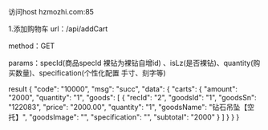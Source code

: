 访问host hzmozhi.com:85

1.添加购物车 url：/api/addCart

method：GET

params：specId(商品specId 裸钻为裸钻自增id) 、isLz(是否裸钻)、quantity(购买数量)、specification(个性化配置 手寸、刻字等)

result
{
    "code": "10000",
    "msg": "succ",
    "data": {
        "carts": {
            "amount": "2000",
            "quantity": "1",
            "goods": [
                {
                    "recId": "2",
                    "goodsId": "1",
                    "goodsSn": "122083",
                    "price": "2000.00",
                    "quantity": "1",
                    "goodsName": "钻石吊坠【空托】",
                    "goodsImage": "",
                    "specification": "",
                    "subtotal": "2000"
                }
            ]
        }
    }
}
